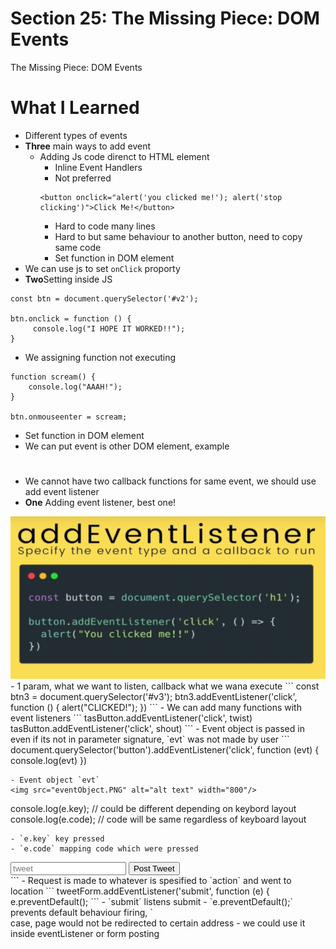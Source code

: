 # Section 25: The Missing Piece: DOM Events
 
 The Missing Piece: DOM Events

# What I Learned

- Different types of events
- **Three** main ways to add event
    - Adding Js code direnct to HTML element
        - Inline Event Handlers
        - Not preferred
        ```
        <button onclick="alert('you clicked me!'); alert('stop clicking')">Click Me!</button>
        ```
        - Hard to code many lines
        - Hard to but same behaviour to another button, need to copy same code
        - Set function in DOM element
- We can use js to set `onClick` proporty
- **Two**Setting inside JS
```
const btn = document.querySelector('#v2');

btn.onclick = function () {
     console.log("I HOPE IT WORKED!!");
}
```

- We assigning function not executing

```
function scream() {
    console.log("AAAH!");
}

btn.onmouseenter = scream;

```
- Set function in DOM element
- We can put event is other DOM element, example <h1>
- We cannot have two callback functions for same event, we should use add event listener
- **One** Adding event listener, best one!
<img src="addingEventListener.PNG" alt="alt text" width="800"/>
- 1 param, what we want to listen, callback what we wana execute
```
const btn3 = document.querySelector('#v3');
btn3.addEventListener('click', function () {
    alert("CLICKED!");
})
```
- We can add many functions with event listeners
```
tasButton.addEventListener('click', twist)
tasButton.addEventListener('click', shout)
```
- Event object is passed in even if its not in parameter signature, `evt` was not made by user
```
document.querySelector('button').addEventListener('click', function (evt) {
    console.log(evt)
})

```
- Event object `evt`
<img src="eventObject.PNG" alt="alt text" width="800"/>
```
console.log(e.key); // could be different depending on keybord layout
console.log(e.code); // code will be same regardless of keyboard layout
```
- `e.key` key pressed
- `e.code` mapping code which were pressed 
```
<form action="/dogs">
        <input type="text" name="tweet" placeholder="tweet">
        <button>Post Tweet</button>
</form>
```
- Request is made to whatever is spesified to `action` and went to location
```
tweetForm.addEventListener('submit', function (e) {
    e.preventDefault();
```
- ´submit´ listens submit
- `e.preventDefault();` prevents default behaviour firing, `<form action="/dogs"`> case, page would not be redirected to certain address
    - we could use it inside eventListener or form posting



